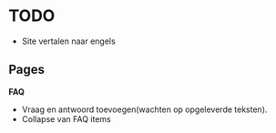 # TODO
* Site vertalen naar engels

## Pages

**FAQ**
* Vraag en antwoord toevoegen(wachten op opgeleverde teksten).
* Collapse van FAQ items
